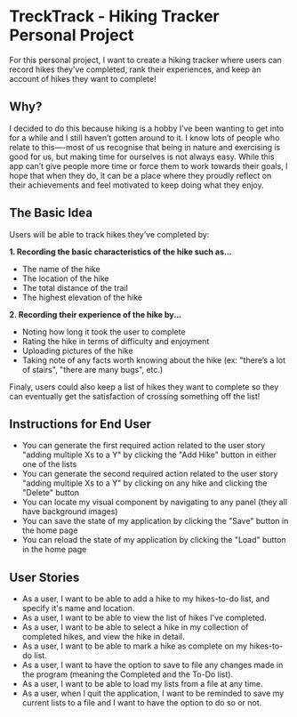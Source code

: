 # TreckTrack - Hiking Tracker Personal Project

For this personal project, I want to create a hiking tracker where users can record hikes they've completed, rank their experiences, and keep an account of hikes they want to complete! 

## Why?

I decided to do this because hiking is a hobby I’ve been wanting to get into for a while and I still haven’t gotten around to it. I know lots of people who relate to this—-most of us recognise that being in nature and exercising is good for us, but making time for ourselves is not always easy. While this app can’t give people more time or force them to work towards their goals, I hope that when they do, it can be a place where they proudly reflect on their achievements and feel motivated to keep doing what they enjoy.

## The Basic Idea 

Users will be able to track hikes they’ve completed by:

**1. Recording the basic characteristics of the hike such as...**
- The name of the hike
- The location of the hike
- The total distance of the trail 
- The highest elevation of the hike

**2. Recording their experience of the hike by...**
- Noting how long it took the user to complete
- Rating the hike in terms of difficulty and enjoyment
- Uploading pictures of the hike
- Taking note of any facts worth knowing about the hike (ex: "there’s a lot of stairs", "there are many bugs", etc.)

Finaly, users could also keep a list of hikes they want to complete so they can eventually get the satisfaction of crossing something off the list! 

## Instructions for End User

- You can generate the first required action related to the user story "adding multiple Xs to a Y" by clicking the "Add Hike" button in either one of the lists
- You can generate the second required action related to the user story "adding multiple Xs to a Y" by clicking on any hike and clicking the "Delete" button 
- You can locate my visual component by navigating to any panel (they all have background images)
- You can save the state of my application by clicking the "Save" button in the home page
- You can reload the state of my application by clicking the "Load" button in the home page

## User Stories

- As a user, I want to be able to add a hike to my hikes-to-do list, and specify it's name and location.
- As a user, I want to be able to view the list of hikes I've completed. 
- As a user, I want to be able to select a hike in my collection of completed hikes, and view the hike in detail.
- As a user, I want to be able to mark a hike as complete on my hikes-to-do list. 
- As a user, I want to have the option to save to file any changes made in the program (meaning the Completed and the To-Do list).
- As a user, I want to be able to load my lists from a file at any time.
- As a user, when I quit the application, I want to be reminded to save my current lists to a file and I want to have the option to do so or not.
